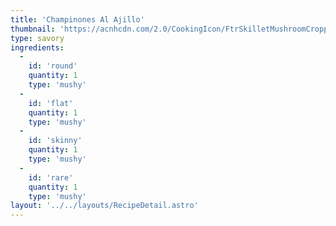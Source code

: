 ```yaml
---
title: 'Champinones Al Ajillo'
thumbnail: 'https://acnhcdn.com/2.0/CookingIcon/FtrSkilletMushroomCropped.png'
type: savory
ingredients:
  -
    id: 'round'
    quantity: 1
    type: 'mushy'
  -
    id: 'flat'
    quantity: 1
    type: 'mushy'
  -
    id: 'skinny'
    quantity: 1
    type: 'mushy'
  -
    id: 'rare'
    quantity: 1
    type: 'mushy'
layout: '../../layouts/RecipeDetail.astro'
---
```

